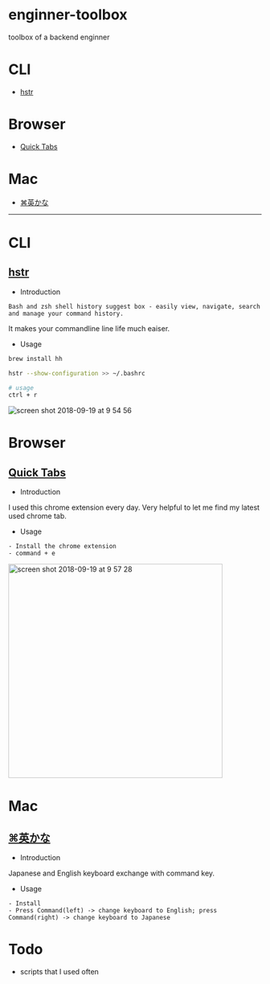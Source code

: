 # enginner-toolbox
toolbox of a backend enginner

# CLI
- [hstr](https://github.com/arthurbryant/enginner-toolbox/blob/master/README.md#hstr)

# Browser
- [Quick Tabs](https://github.com/arthurbryant/enginner-toolbox/blob/master/README.md#quick-tabs)

# Mac
- [⌘英かな](https://github.com/arthurbryant/enginner-toolbox/blob/master/README.md#%E8%8B%B1%E3%81%8B%E3%81%AA)

---
# CLI
## [hstr](https://github.com/dvorka/hstr)
- Introduction

```
Bash and zsh shell history suggest box - easily view, navigate, search and manage your command history. 
```

It makes your commandline line life much eaiser.

- Usage

```sh
brew install hh

hstr --show-configuration >> ~/.bashrc

# usage
ctrl + r
```

![screen shot 2018-09-19 at 9 54 56](https://user-images.githubusercontent.com/853200/45724678-44781400-bbf2-11e8-9cd9-edfb3db14f47.png)


# Browser
## [Quick Tabs](https://chrome.google.com/webstore/detail/quick-tabs/jnjfeinjfmenlddahdjdmgpbokiacbbb)
- Introduction

I used this chrome extension every day. Very helpful to let me find my latest used chrome tab.

- Usage

```
- Install the chrome extension
- command + e
```

<img width="426" alt="screen shot 2018-09-19 at 9 57 28" src="https://user-images.githubusercontent.com/853200/45724728-77baa300-bbf2-11e8-8a73-c416ac876f9d.png">

# Mac

## [⌘英かな](https://ei-kana.appspot.com/)
- Introduction

Japanese and English keyboard exchange with command key.

- Usage

```
- Install
- Press Command(left) -> change keyboard to English; press Command(right) -> change keyboard to Japanese
```

# Todo
- scripts that I used often
